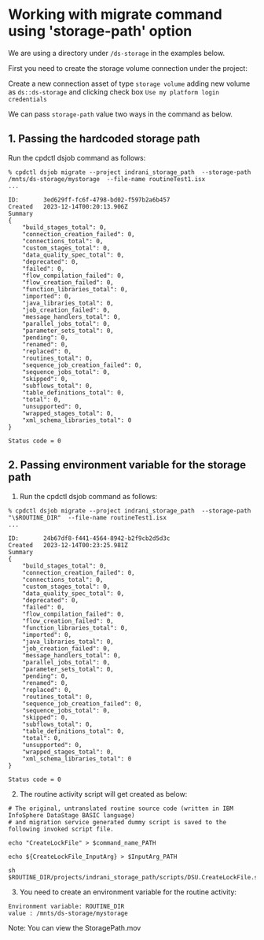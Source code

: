 # Working with migrate command using 'storage-path' option

We are using a directory under `/ds-storage` in the examples below. 

First you need to create the storage volume connection under the project: 

Create a new connection asset of type `storage volume` adding new volume as `ds::ds-storage` and clicking check box `Use my platform login credentials`

We can pass `storage-path` value two ways in the command as below.
 
## 1. Passing the hardcoded storage path

Run the cpdctl dsjob command as follows:
```
% cpdctl dsjob migrate --project indrani_storage_path  --storage-path /mnts/ds-storage/mystorage  --file-name routineTest1.isx
...

ID:       3ed629ff-fc6f-4798-bd02-f597b2a6b457
Created   2023-12-14T00:20:13.906Z
Summary
{
    "build_stages_total": 0,
    "connection_creation_failed": 0,
    "connections_total": 0,
    "custom_stages_total": 0,
    "data_quality_spec_total": 0,
    "deprecated": 0,
    "failed": 0,
    "flow_compilation_failed": 0,
    "flow_creation_failed": 0,
    "function_libraries_total": 0,
    "imported": 0,
    "java_libraries_total": 0,
    "job_creation_failed": 0,
    "message_handlers_total": 0,
    "parallel_jobs_total": 0,
    "parameter_sets_total": 0,
    "pending": 0,
    "renamed": 0,
    "replaced": 0,
    "routines_total": 0,
    "sequence_job_creation_failed": 0,
    "sequence_jobs_total": 0,
    "skipped": 0,
    "subflows_total": 0,
    "table_definitions_total": 0,
    "total": 0,
    "unsupported": 0,
    "wrapped_stages_total": 0,
    "xml_schema_libraries_total": 0
}

Status code = 0
```

## 2. Passing environment variable for the storage path

1. Run the cpdctl dsjob command as follows:
```
% cpdctl dsjob migrate --project indrani_storage_path  --storage-path "\$ROUTINE_DIR"  --file-name routineTest1.isx
...

ID:       24b67df8-f441-4564-8942-b2f9cb2d5d3c
Created   2023-12-14T00:23:25.981Z
Summary
{
    "build_stages_total": 0,
    "connection_creation_failed": 0,
    "connections_total": 0,
    "custom_stages_total": 0,
    "data_quality_spec_total": 0,
    "deprecated": 0,
    "failed": 0,
    "flow_compilation_failed": 0,
    "flow_creation_failed": 0,
    "function_libraries_total": 0,
    "imported": 0,
    "java_libraries_total": 0,
    "job_creation_failed": 0,
    "message_handlers_total": 0,
    "parallel_jobs_total": 0,
    "parameter_sets_total": 0,
    "pending": 0,
    "renamed": 0,
    "replaced": 0,
    "routines_total": 0,
    "sequence_job_creation_failed": 0,
    "sequence_jobs_total": 0,
    "skipped": 0,
    "subflows_total": 0,
    "table_definitions_total": 0,
    "total": 0,
    "unsupported": 0,
    "wrapped_stages_total": 0,
    "xml_schema_libraries_total": 0
}

Status code = 0
```

2. The routine activity script will get created as below:

```
# The original, untranslated routine source code (written in IBM InfoSphere DataStage BASIC language)
# and migration service generated dummy script is saved to the following invoked script file.

echo "CreateLockFile" > $command_name_PATH

echo ${CreateLockFile_InputArg} > $InputArg_PATH

sh $ROUTINE_DIR/projects/indrani_storage_path/scripts/DSU.CreateLockFile.sh 
```
 
3. You need to create an environment variable for the routine activity:
```
Environment variable: ROUTINE_DIR
value : /mnts/ds-storage/mystorage
```



Note: You can view the StoragePath.mov
